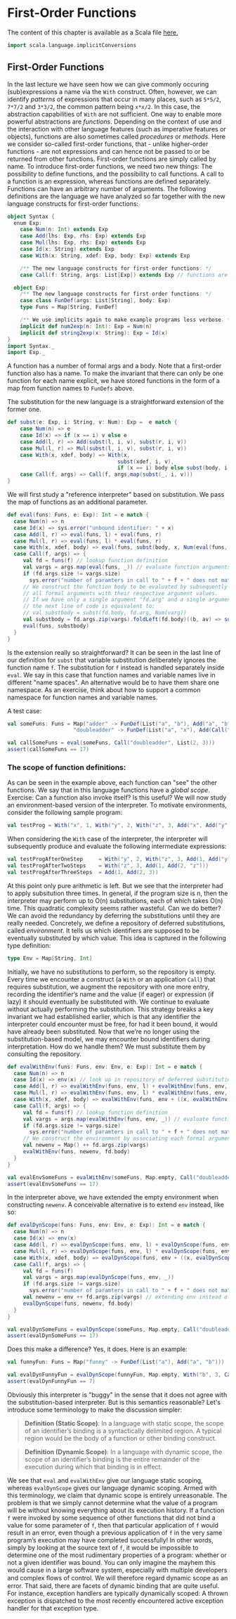 # First-Order Functions

The content of this chapter is available as a Scala file [here.](./first-order-functions.scala)

```scala mdoc:invisible
import scala.language.implicitConversions
```

## First-Order Functions

In the last lecture we have seen how we can give commonly occuring (sub)expressions a name via the `With` construct. Often, however,
we can identify _patterns_ of expressions that occur in many places, such as ``5*5/2``, ``7*7/2`` and ``3*3/2``, the common pattern
being ``x*x/2``. In this case, the abstraction capabilities of `With` are not sufficient.
One way to enable more powerful abstractions are _functions_. Depending on the context of use and the interaction with other language
features (such as imperative features or objects), functions are also sometimes called _procedures_ or _methods_.
Here we consider so-called first-order functions, that - unlike higher-order functions - are not expressions and can hence not be passed
to or be returned from other functions. First-order functions are simply called by name.
To introduce first-order functions, we need two new things: The possibility to define functions, and the possibility to call functions.
A call to a function is an expression, whereas functions are defined separately. Functions can have an arbitrary number of arguments.
The following definitions are the language we have analyzed so far together with the new language constructs for first-order functions:

```scala mdoc
object Syntax {
  enum Exp:
    case Num(n: Int) extends Exp
    case Add(lhs: Exp, rhs: Exp) extends Exp
    case Mul(lhs: Exp, rhs: Exp) extends Exp
    case Id(x: String) extends Exp
    case With(x: String, xdef: Exp, body: Exp) extends Exp

    /** The new language constructs for first-order functions: */
    case Call(f: String, args: List[Exp]) extends Exp // functions are called by name

  object Exp:
    /** The new language constructs for first-order functions: */
    case class FunDef(args: List[String], body: Exp)
    type Funs = Map[String, FunDef]

    /** We use implicits again to make example programs less verbose. */
    implicit def num2exp(n: Int): Exp = Num(n)
    implicit def string2exp(x: String): Exp = Id(x)
}
import Syntax._
import Exp._
```

A function has a number of formal args and a body. Note that a first-order function also
has a name. To make the invariant that there can only be one function for each
name explicit, we have stored functions in the form of a map from function names to
`FunDefs` above.

The substitution for the new language is a straightforward extension of the former one.

```scala mdoc
def subst(e: Exp, i: String, v: Num): Exp =  e match {
    case Num(n) => e
    case Id(x) => if (x == i) v else e
    case Add(l, r) => Add(subst(l, i, v), subst(r, i, v))
    case Mul(l, r) => Mul(subst(l, i, v), subst(r, i, v))
    case With(x, xdef, body) => With(x,
                                   subst(xdef, i, v),
                                   if (x == i) body else subst(body, i, v))
    case Call(f, args) => Call(f, args.map(subst(_, i, v)))
}
```

We will first study a "reference interpreter" based on substitution.
We pass the map of functions as an additional parameter.

```scala mdoc
def eval(funs: Funs, e: Exp): Int = e match {
  case Num(n) => n
  case Id(x) => sys.error("unbound identifier: " + x)
  case Add(l, r) => eval(funs, l) + eval(funs, r)
  case Mul(l, r) => eval(funs, l) * eval(funs, r)
  case With(x, xdef, body) => eval(funs, subst(body, x, Num(eval(funs, xdef))))
  case Call(f, args) => {
     val fd = funs(f) // lookup function definition
     val vargs = args.map(eval(funs, _)) // evaluate function arguments
     if (fd.args.size != vargs.size)
       sys.error("number of paramters in call to " + f + " does not match")
     // We construct the function body to be evaluated by subsequently substituting
     // all formal arguments with their respective argument values.
     // If we have only a single argument "fd.arg" and a single argument value "varg",
     // the next line of code is equivalent to:
     // val substbody = subst(fd.body, fd.arg, Num(varg))
     val substbody = fd.args.zip(vargs).foldLeft(fd.body)((b, av) => subst(b, av._1, Num(av._2)))
     eval(funs, substbody)
  }
}
```

Is the extension really so straightforward?  It can be seen in the last line of our
definition for ``subst`` that variable substitution deliberately ignores the function
name ``f``. The substitution for ``f`` instead is handled separately inside ``eval``.
We say in this case that function names and variable names live in different "name spaces".
An alternative would be to have them share one namespace. As an exercise, think about how
to support a common namespace for function names and variable names.

A test case:

```scala mdoc:silent
val someFuns: Funs = Map("adder" -> FunDef(List("a", "b"), Add("a", "b")),
                     "doubleadder" -> FunDef(List("a", "x"), Add(Call("adder", List("a", 5)), Call("adder", List("x", 7)))))
```

```scala mdoc
val callSomeFuns = eval(someFuns, Call("doubleadder", List(2, 3)))
assert(callSomeFuns == 17)
```


### The scope of function definitions:

As can be seen in the example above, each function can "see" the other functions. We say that in this language functions have a _global scope_.
Exercise: Can a function also invoke itself? Is this useful?
We will now study an environment-based version of the interpreter. To motivate environments, consider the following sample program:

```scala mdoc:silent
val testProg = With("x", 1, With("y", 2, With("z", 3, Add("x", Add("y", "z")))))
```

When considering the ``With`` case of the interpreter, the interpreter will subsequently produce and evaluate the following intermediate expressions:

```scala mdoc:silent
val testProgAfterOneStep     = With("y", 2, With("z", 3, Add(1, Add("y", "z"))))
val testProgAfterTwoSteps    = With("z", 3, Add(1, Add(2, "z")))
val testProgAfterThreeSteps  = Add(1, Add(2, 3))
```

At this point only pure arithmetic is left. But we see that the interpreter had to apply subsitution three times. In general, if the
program size is n, then the interpreter may perform up to O(n) substitutions, each of which takes O(n) time. This quadratic complexity
seems rather wasteful. Can we do better?
We can avoid the redundancy by deferring the substitutions until they are really needed. Concretely, we define a repository of deferred
substitutions, called _environment_. It tells us which identifiers are supposed to be eventually substituted by which value. This idea
is captured in the following type definition:

```scala mdoc
type Env = Map[String, Int]
```

Initially, we have no substitutions to perform, so the repository is empty. Every time we encounter a construct (a `With` or an application `Call`)
that requires substitution, we augment the repository with one more entry, recording the identifier’s name and the value (if eager) or
expression (if lazy) it should eventually be substituted with. We continue to evaluate without actually performing the substitution.
This strategy breaks a key invariant we had established earlier, which is that any identifier the interpreter could encounter must be
free, for had it been bound, it would have already been substituted.  Now that we’re no longer using the substitution-based model, we may
encounter bound identifiers during interpretation.  How do we handle them?  We must substitute them by consulting the repository.

```scala mdoc
def evalWithEnv(funs: Funs, env: Env, e: Exp): Int = e match {
  case Num(n) => n
  case Id(x) => env(x) // look up in repository of deferred substitutions
  case Add(l, r) => evalWithEnv(funs, env, l) + evalWithEnv(funs, env, r)
  case Mul(l, r) => evalWithEnv(funs, env, l) * evalWithEnv(funs, env, r)
  case With(x, xdef, body) => evalWithEnv(funs, env + ((x, evalWithEnv(funs, env, xdef))), body)
  case Call(f, args) => {
     val fd = funs(f) // lookup function definition
     val vargs = args.map(evalWithEnv(funs, env, _)) // evaluate function arguments
     if (fd.args.size != vargs.size)
       sys.error("number of paramters in call to " + f + " does not match")
     // We construct the environment by associating each formal argument to its actual value
     val newenv = Map() ++ fd.args.zip(vargs)
     evalWithEnv(funs, newenv, fd.body)
  }
}

val evalEnvSomeFuns = evalWithEnv(someFuns, Map.empty, Call("doubleadder", List(2, 3)))
assert(evalEnvSomeFuns == 17)
```

In the interpreter above, we have extended the empty environment when constructing ``newenv``. A conceivable alternative is to
extend ``env`` instead, like so:

```scala mdoc
def evalDynScope(funs: Funs, env: Env, e: Exp): Int = e match {
  case Num(n) => n
  case Id(x) => env(x)
  case Add(l, r) => evalDynScope(funs, env, l) + evalDynScope(funs, env, r)
  case Mul(l, r) => evalDynScope(funs, env, l) * evalDynScope(funs, env, r)
  case With(x, xdef, body) => evalDynScope(funs, env + ((x, evalDynScope(funs, env, xdef))), body)
  case Call(f, args) => {
     val fd = funs(f)
     val vargs = args.map(evalDynScope(funs, env, _))
     if (fd.args.size != vargs.size)
       sys.error("number of paramters in call to " + f + " does not match")
     val newenv = env ++ fd.args.zip(vargs) // extending env instead of Map() !!
     evalDynScope(funs, newenv, fd.body)
  }
}

val evalDynSomeFuns = evalDynScope(someFuns, Map.empty, Call("doubleadder", List(2, 3)))
assert(evalDynSomeFuns == 17)
```

Does this make a difference? Yes, it does. Here is an example:

```scala mdoc:silent
val funnyFun: Funs = Map("funny" -> FunDef(List("a"), Add("a", "b")))
```

```scala mdoc
val evalDynFunnyFun = evalDynScope(funnyFun, Map.empty, With("b", 3, Call("funny", List(4))))
assert(evalDynFunnyFun == 7)
```

Obviously this interpreter is "buggy" in the sense that it does not agree with the substitution-based interpreter. But is this semantics reasonable?
Let's introduce some terminology to make the discussion simpler:

> **Definition (Static Scope)**:
> In a language with static scope, the scope of an identifier’s binding is a syntactically delimited region.
> A typical region would be the body of a function or other binding construct.

> **Definition (Dynamic Scope)**: In a language with dynamic scope, the scope of an identifier’s binding is the entire remainder of the
> execution during which that binding is in effect.


We see that ``eval`` and ``evalWithEnv`` give our language static scoping, whereas `evalDynScope` gives our language dynamic scoping.
Armed with this terminology, we claim that dynamic scope is entirely unreasonable. The problem is that we simply cannot determine what
the value of a program will be without knowing everything about its execution history. If a function `f` were invoked by some
sequence of other functions that did not bind a value for some parameter of `f`, then that particular application of `f` would result in an error, even though a
previous application of `f` in the very same program’s execution may have completed successfully! In other words, simply by looking at the
source text of `f`, it would be impossible to determine one of the most rudimentary properties of a program: whether or not a given
identifier was bound. You can only imagine the mayhem this would cause in a large software system, especially with multiple developers
and complex ﬂows of control. We will therefore regard dynamic scope as an error. That said, there are facets of dynamic binding
that are quite useful. For instance, exception handlers are typically dynamically scoped: A thrown exception is dispatched to the
most recently encountered active exception handler for that exception type.
